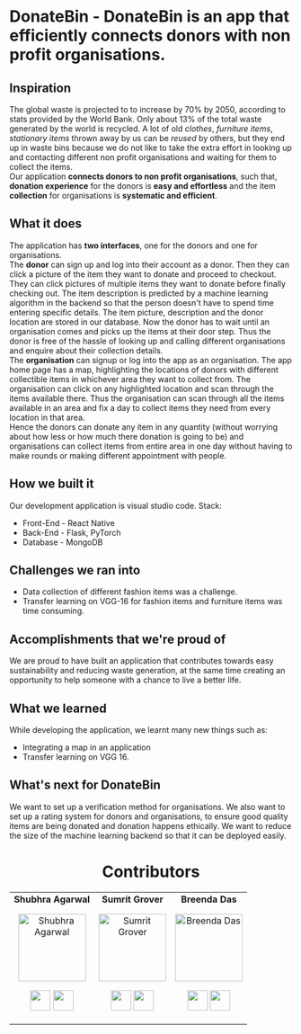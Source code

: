 # DonateBin - DonateBin is an app that efficiently connects donors with non profit organisations.

## Inspiration
The global waste is projected to to increase by 70% by 2050, according to stats provided by the World Bank. Only about 13% of the total waste generated by the world is recycled. A lot of old _clothes_, _furniture items_, _stationary items_ thrown away by us can be _reused_ by others, but they end up in waste bins because we do not like to take the extra effort in looking up and contacting different non profit organisations and waiting for them to collect the items. <br>
Our application **connects donors to non profit organisations**, such that, **donation experience** for the donors is **easy and effortless** and the item **collection** for organisations is **systematic and efficient**.<br>
## What it does
The application has **two interfaces**, one for the donors and one for organisations. <br>The **donor** can sign up and log into their account as a donor. Then they can click a picture of the item they want to donate and proceed to checkout. They can click pictures of multiple items they want to donate before finally checking out. The item description is predicted by a machine learning algorithm in the backend so that the person doesn't have to spend time entering specific details. The item picture, description and the donor location are stored in our database. Now the donor has to wait until an organisation comes and picks up the items at their door step. Thus the donor is free of the hassle of looking up and calling different organisations and enquire about their collection details.<br> The **organisation** can signup or log into the app as an organisation. The app home page has a map, highlighting the locations of donors with different collectible items in whichever area they want to collect from. The organisation can click on any highlighted location and scan through the items available there. Thus the organisation can scan through all the items available in an area and fix a day to collect items they need from every location in that area.<br>
Hence the donors can donate any item in any quantity (without worrying about how less or how much there donation is going to be) and organisations can collect items from entire area in one day without having to make rounds or making different appointment with people.

## How we built it
Our development application is visual studio code.
Stack:<br>
<ul>
<li> Front-End - React Native </li>
<li>Back-End - Flask, PyTorch </li>
<li> Database - MongoDB </li>
</ul>

## Challenges we ran into
<ul>
<li> Data collection of different fashion items was a challenge.</li>
<li> Transfer learning on VGG-16 for fashion items and furniture items was time consuming.</li>
</ul>

## Accomplishments that we're proud of
We are proud to have built an application that contributes towards easy sustainability and reducing waste generation, at the same time creating an opportunity to help someone with a chance to live a better life.
## What we learned
While developing the application, we learnt many new things such as:
<ul>
<li> Integrating a map in an application </li>
<li> Transfer learning on VGG 16. </li>
</ul>

## What's next for DonateBin

We want to set up a verification method for organisations. We also want to set up a rating system for donors and organisations, to ensure good quality items are being donated and donation happens ethically. We want to reduce the size of the machine learning backend so that it can be deployed easily.<br>

<h1 align="center"> Contributors </h1>
<table align="center">
<tr align="center">
<td>
<strong>Shubhra Agarwal</strong>
<p align="center">
<img src = "https://cdn.discordapp.com/attachments/852945305280577588/853135575421943858/Untitled_design.png" alt="Shubhra Agarwal" height="120">
</p>
<p align="center">
<a href = "https://github.com/shubhraagarwal"><img src = "http://www.iconninja.com/files/241/825/211/round-collaboration-social-github-code-circle-network-icon.svg" width="36" height = "36"/></a>
<a href = "https://www.linkedin.com/in/agarwalshubhra/">
<img src = "http://www.iconninja.com/files/863/607/751/network-linkedin-social-connection-circular-circle-media-icon.svg" width="36" height="36"/>
</a>
</p>
</td>
<td>
<strong>Sumrit Grover</strong>
<p align="center">
<img src = "https://cdn.discordapp.com/attachments/852945305280577588/852945815592632360/sumrit_grover.jpg" alt="Sumrit Grover" height="120">
</p>
<p align="center">
<a href = "https://github.com/smgrv123"><img src = "http://www.iconninja.com/files/241/825/211/round-collaboration-social-github-code-circle-network-icon.svg" width="36" height = "36"/></a>
<a href = "https://www.linkedin.com/in/sumrit-grover-1689351aa/">
<img src = "http://www.iconninja.com/files/863/607/751/network-linkedin-social-connection-circular-circle-media-icon.svg" width="36" height="36"/>
</a>
</p>
</td>
<td>
<strong>Breenda Das</strong>
<p align="center">
<img src = "https://cdn.discordapp.com/attachments/857649911759896579/858635368945156116/breenda.jpeg"  height="120" alt="Breenda Das">
</p>
<p align="center">
<a href = "https://github.com/ds-brx"><img src = "http://www.iconninja.com/files/241/825/211/round-collaboration-social-github-code-circle-network-icon.svg" width="36" height = "36"/></a>
<a href = "https://www.linkedin.com/in/breenda-das-68a1891aa/">
<img src = "http://www.iconninja.com/files/863/607/751/network-linkedin-social-connection-circular-circle-media-icon.svg" width="36" height="36"/>
</a>
</p>
</td>
</tr>
</table>

